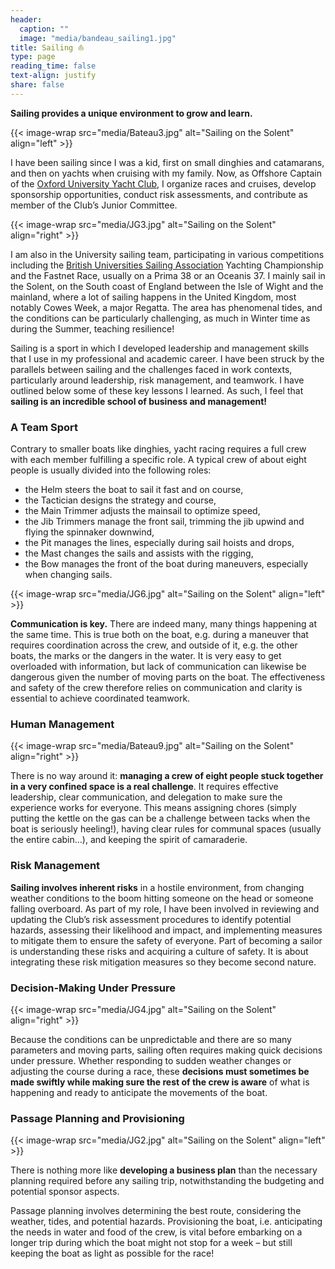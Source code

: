 ```yaml
---
header:
  caption: ""
  image: "media/bandeau_sailing1.jpg"
title: Sailing ⛵
type: page
reading_time: false
text-align: justify
share: false
---
```


<div class="text-justify">

**Sailing provides a unique environment to grow and learn.**

{{< image-wrap src="media/Bateau3.jpg" alt="Sailing on the Solent" align="left" >}}

I have been sailing since I was a kid, first on small dinghies and catamarans, and then on yachts when cruising with my family. Now, as Offshore Captain of the [Oxford University Yacht Club](https://ouyc.co.uk), I organize races and cruises, develop sponsorship opportunities, conduct risk assessments, and contribute as member of the Club’s Junior Committee.


{{< image-wrap src="media/JG3.jpg" alt="Sailing on the Solent" align="right" >}}

I am also in the University sailing team, participating in various competitions including the [British Universities Sailing Association](https://busa.co.uk/) Yachting Championship and the Fastnet Race, usually on a Prima 38 or an Oceanis 37. I mainly sail in the Solent, on the South coast of England between the Isle of Wight and the mainland, where a lot of sailing happens in the United Kingdom, most notably Cowes Week, a major Regatta. The area has phenomenal tides, and the conditions can be particularly challenging, as much in Winter time as during the Summer, teaching resilience! 


Sailing is a sport in which I developed leadership and management skills that I use in my professional and academic career. I have been struck by the parallels between sailing and the challenges faced in work contexts, particularly around leadership, risk management, and teamwork. I have outlined below some of these key lessons I learned. As such, I feel that **sailing is an incredible school of business and management!**


### A Team Sport

Contrary to smaller boats like dinghies, yacht racing requires a full crew with each member fulfilling a specific role. A typical crew of about eight people is usually divided into the following roles:
-	the Helm steers the boat to sail it fast and on course,
-	the Tactician designs the strategy and course,
-	the Main Trimmer adjusts the mainsail to optimize speed,
-	the Jib Trimmers manage the front sail, trimming the jib upwind and flying the spinnaker downwind,
-	the Pit manages the lines, especially during sail hoists and drops,
-	the Mast changes the sails and assists with the rigging,
-	the Bow manages the front of the boat during maneuvers, especially when changing sails.


{{< image-wrap src="media/JG6.jpg" alt="Sailing on the Solent" align="left" >}}

**Communication is key.** There are indeed many, many things happening at the same time. This is true both on the boat, e.g. during a maneuver that requires coordination across the crew, and outside of it, e.g. the other boats, the marks or the dangers in the water. It is very easy to get overloaded with information, but lack of communication can likewise be dangerous given the number of moving parts on the boat. The effectiveness and safety of the crew therefore relies on communication and clarity is essential to achieve coordinated teamwork.


### Human Management

{{< image-wrap src="media/Bateau9.jpg" alt="Sailing on the Solent" align="right" >}}

There is no way around it: **managing a crew of eight people stuck together in a very confined space is a real challenge**. It requires effective leadership, clear communication, and delegation to make sure the experience works for everyone. This means assigning chores (simply putting the kettle on the gas can be a challenge between tacks when the boat is seriously heeling!), having clear rules for communal spaces (usually the entire cabin…), and keeping the spirit of camaraderie.


### Risk Management

**Sailing involves inherent risks** in a hostile environment, from changing weather conditions to the boom hitting someone on the head or someone falling overboard. As part of my role, I have been involved in reviewing and updating the Club’s risk assessment procedures to identify potential hazards, assessing their likelihood and impact, and implementing measures to mitigate them to ensure the safety of everyone. Part of becoming a sailor is understanding these risks and acquiring a culture of safety. It is about integrating these risk mitigation measures so they become second nature.


### Decision-Making Under Pressure

{{< image-wrap src="media/JG4.jpg" alt="Sailing on the Solent" align="right" >}}

Because the conditions can be unpredictable and there are so many parameters and moving parts, sailing often requires making quick decisions under pressure. Whether responding to sudden weather changes or adjusting the course during a race, these **decisions must sometimes be made swiftly while making sure the rest of the crew is aware** of what is happening and ready to anticipate the movements of the boat. 


### Passage Planning and Provisioning

{{< image-wrap src="media/JG2.jpg" alt="Sailing on the Solent" align="left" >}}

There is nothing more like **developing a business plan** than the necessary planning required before any sailing trip, notwithstanding the budgeting and potential sponsor aspects.

Passage planning involves determining the best route, considering the weather, tides, and potential hazards. Provisioning the boat, i.e. anticipating the needs in water and food of the crew, is vital before embarking on a longer trip during which the boat might not stop for a week – but still keeping the boat as light as possible for the race!

</div>

